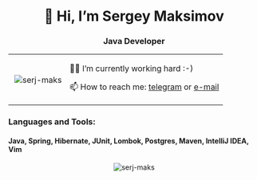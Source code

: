 <h1 align="center">👋 Hi, I’m Sergey Maksimov</h1>
<h3 align="center">Java Developer</h3>

<table>
  <tr>
    <td>
      <p>&nbsp;<img align="center" src="https://github-readme-stats.vercel.app/api?username=serj-maks&show_icons=true&theme=tokyonight&include_all_commits=true&hide_rank=true" alt="serj-maks" /></p> </td>
    <td>
      
👨‍💻 I’m currently working hard :-)
      
📫 How to reach me: [telegram](https://t.me/serjmaks) or [e-mail](mailto:sergeymaksimov1993@gmail.com?subject=[GitHub])
    </td>
  </tr>
</table>

<h3 align="left">Languages and Tools:</h3>

<h4 align="left">Java, Spring, Hibernate, JUnit, Lombok, Postgres, Maven, IntelliJ IDEA, Vim</h4>


<p align="center"> <img src="https://komarev.com/ghpvc/?username=serj-maks" alt="serj-maks" /> </p>

<!---
serj-maks/serj-maks is a ✨ special ✨ repository because its `README.md` (this file) appears on your GitHub profile.
You can click the Preview link to take a look at your changes.
--->
